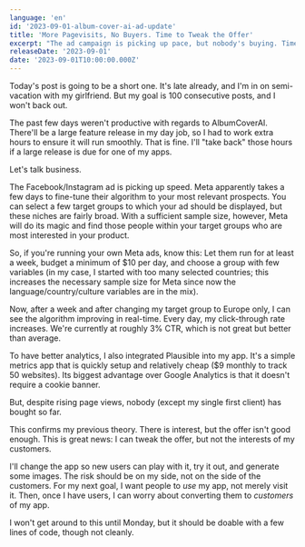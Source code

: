```yaml
---
language: 'en'
id: '2023-09-01-album-cover-ai-ad-update'
title: 'More Pagevisits, No Buyers. Time to Tweak the Offer'
excerpt: "The ad campaign is picking up pace, but nobody's buying. Time to change the offer."
releaseDate: '2023-09-01'
date: '2023-09-01T10:00:00.000Z'
---
```


Today's post is going to be a short one. It's late already, and I'm in on semi-vacation with my girlfriend. But my goal is 100 consecutive posts, and I won't back out.

The past few days weren't productive with regards to AlbumCoverAI. There'll be a large feature release in my day job, so I had to work extra hours to ensure it will run smoothly.
That is fine. I'll "take back" those hours if a large release is due for one of my apps.

Let's talk business.

The Facebook/Instagram ad is picking up speed. Meta apparently takes a few days to fine-tune their algorithm to your most relevant prospects. You can select a few target groups to which your ad should be displayed, but these niches are fairly broad. With a sufficient sample size, however, Meta will do its magic and find those people within your target groups who are most interested in your product.

So, if you're running your own Meta ads, know this: Let them run for at least a week, budget a minimum of $10 per day, and choose a group with few variables (in my case, I started with too many selected countries; this increases the necessary sample size for Meta since now the language/country/culture variables are in the mix).

Now, after a week and after changing my target group to Europe only, I can see the algorithm improving in real-time. Every day, my click-through rate increases. We're currently at roughly 3% CTR, which is not great but better than average.

To have better analytics, I also integrated Plausible into my app. It's a simple metrics app that is quickly setup and relatively cheap ($9 monthly to track 50 websites). Its biggest advantage over Google Analytics is that it doesn't require a cookie banner.

But, despite rising page views, nobody (except my single first client) has bought so far.

This confirms my previous theory. There is interest, but the offer isn't good enough. This is great news: I can tweak the offer, but not the interests of my customers.

I'll change the app so new users can play with it, try it out, and generate some images. The risk should be on my side, not on the side of the customers. For my next goal, I want people to _use_ my app, not merely visit it. Then, once I have users, I can worry about converting them to _customers_ of my app.

I won't get around to this until Monday, but it should be doable with a few lines of code, though not cleanly.

